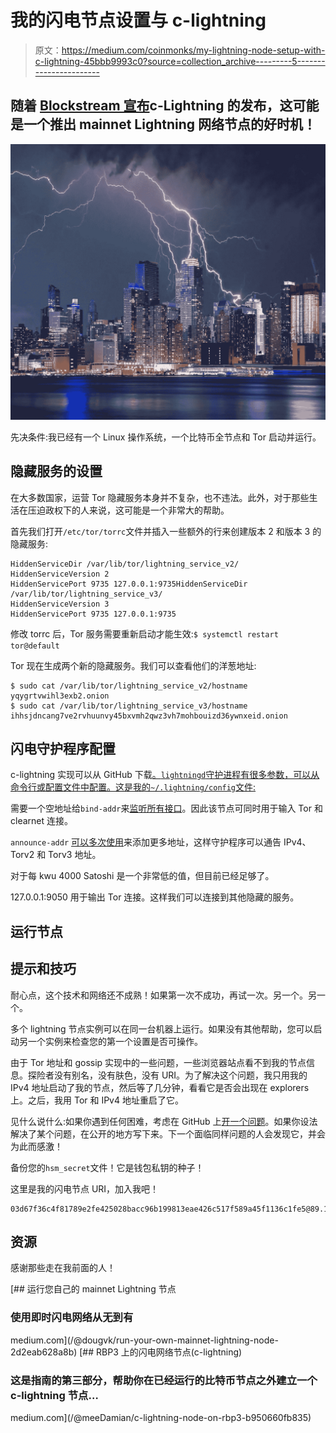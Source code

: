 # 我的闪电节点设置与 c-lightning

> 原文：<https://medium.com/coinmonks/my-lightning-node-setup-with-c-lightning-45bbb9993c0?source=collection_archive---------5----------------------->

## 随着 [Blockstream 宣布](https://blockstream.com/2018/06/25/c-lightning-06.html)c-Lightning 的发布，这可能是一个推出 mainnet Lightning 网络节点的好时机！

![](img/6ab651410b90ae86a8607c8266e7e39e.png)

先决条件:我已经有一个 Linux 操作系统，一个比特币全节点和 Tor 启动并运行。

## 隐藏服务的设置

在大多数国家，运营 Tor 隐藏服务本身并不复杂，也不违法。此外，对于那些生活在压迫政权下的人来说，这可能是一个非常大的帮助。

首先我们打开`/etc/tor/torrc`文件并插入一些额外的行来创建版本 2 和版本 3 的隐藏服务:

```
HiddenServiceDir /var/lib/tor/lightning_service_v2/
HiddenServiceVersion 2
HiddenServicePort 9735 127.0.0.1:9735HiddenServiceDir /var/lib/tor/lightning_service_v3/
HiddenServiceVersion 3
HiddenServicePort 9735 127.0.0.1:9735
```

修改 torrc 后，Tor 服务需要重新启动才能生效:`$ systemctl restart tor@default`

Tor 现在生成两个新的隐藏服务。我们可以查看他们的洋葱地址:

```
$ sudo cat /var/lib/tor/lightning_service_v2/hostname 
yqygrtvwihl3exb2.onion
$ sudo cat /var/lib/tor/lightning_service_v3/hostname 
ihhsjdncang7ve2rvhuunvy45bxvmh2qwz3vh7mohbouizd36ywnxeid.onion
```

## 闪电守护程序配置

c-lightning 实现可以从 GitHub 下载[。`lightningd`守护进程有很多参数，可以从命令行或配置文件中配置。这是我的`~/.lightning/config`文件:](https://github.com/ElementsProject/lightning/releases)

需要一个空地址给`bind-addr`来[监听所有接口](https://github.com/ElementsProject/lightning/blob/master/doc/lightningd-config.5.txt)。因此该节点可同时用于输入 Tor 和 clearnet 连接。

`announce-addr` [可以多次使用](https://github.com/ElementsProject/lightning/blob/master/doc/lightningd-config.5.txt)来添加更多地址，这样守护程序可以通告 IPv4、Torv2 和 Torv3 地址。

对于每 kwu 4000 Satoshi 是一个非常低的值，但目前已经足够了。

127.0.0.1:9050 用于输出 Tor 连接。这样我们可以连接到其他隐藏的服务。

## 运行节点

## 提示和技巧

耐心点，这个技术和网络还不成熟！如果第一次不成功，再试一次。另一个。另一个。

多个 lightning 节点实例可以在同一台机器上运行。如果没有其他帮助，您可以启动另一个实例来检查您的第一个设置是否可操作。

由于 Tor 地址和 gossip 实现中的一些问题，一些浏览器站点看不到我的节点信息。探险者没有别名，没有肤色，没有 URI。为了解决这个问题，我只用我的 IPv4 地址启动了我的节点，然后等了几分钟，看看它是否会出现在 explorers 上。之后，我用 Tor 和 IPv4 地址重启了它。

见什么说什么:如果你遇到任何困难，考虑在 GitHub 上[开一个问题](https://github.com/ElementsProject/lightning/issues)。如果你设法解决了某个问题，在公开的地方写下来。下一个面临同样问题的人会发现它，并会为此而感激！

备份您的`hsm_secret`文件！它是钱包私钥的种子！

这里是我的闪电节点 URI，加入我吧！

```
03d67f36c4f81789e2fe425028bacc96b199813eae426c517f589a45f1136c1fe5@89.133.16.197:973503d67f36c4f81789e2fe425028bacc96b199813eae426c517f589a45f1136c1fe5@yqygrtvwihl3exb2.onion:973503d67f36c4f81789e2fe425028bacc96b199813eae426c517f589a45f1136c1fe5@ihhsjdncang7ve2rvhuunvy45bxvmh2qwz3vh7mohbouizd36ywnxeid.onion:9735
```

## 资源

感谢那些走在我前面的人！

[](/@dougvk/run-your-own-mainnet-lightning-node-2d2eab628a8b) [## 运行您自己的 mainnet Lightning 节点

### 使用即时闪电网络从无到有

medium.com](/@dougvk/run-your-own-mainnet-lightning-node-2d2eab628a8b) [](/@meeDamian/c-lightning-node-on-rbp3-b950660fb835) [## RBP3 上的闪电网络节点(c-lightning)

### 这是指南的第三部分，帮助你在已经运行的比特币节点之外建立一个 c-lightning 节点…

medium.com](/@meeDamian/c-lightning-node-on-rbp3-b950660fb835)